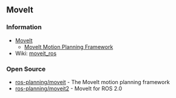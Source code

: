 ## MoveIt


### Information
- [MoveIt](https://moveit.ros.org/)
    - [MoveIt Motion Planning Framework](http://docs.ros.org/en/kinetic/api/moveit_tutorials/html/index.html)
- Wiki: [moveit_ros](http://wiki.ros.org/moveit_ros)


### Open Source
- [ros-planning/moveit](https://github.com/ros-planning/moveit) - The MoveIt motion planning framework
- [ros-planning/moveit2](https://github.com/ros-planning/moveit2) - MoveIt for ROS 2.0

